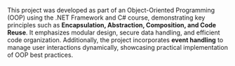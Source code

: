 This project was developed as part of an Object-Oriented Programming (OOP) using the .NET Framework and C# course, demonstrating key principles such as **Encapsulation, Abstraction, Composition, and Code Reuse**. It emphasizes modular design, secure data handling, and efficient code organization. Additionally, the project incorporates **event handling** to manage user interactions dynamically, showcasing practical implementation of OOP best practices.

